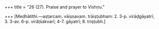 +++
title = "26 (27). Praise and prayer to Vishṇu."

+++
[Medhātithi.—aṣṭarcam. vāiṣṇavam. trāiṣṭubham: 2. 3-p. virāḍgāyatrī; 3. 3-av. 6-p. virāṭśakvarī; 4-7. gāyatrī; 8. triṣṭubh.]
